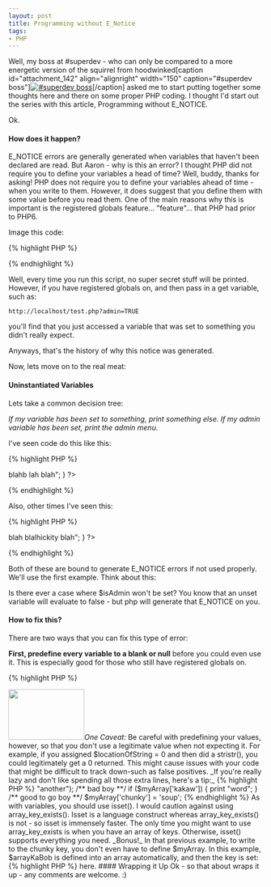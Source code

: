 ```yaml
---
layout: post
title: Programming without E_Notice
tags:
- PHP
---
```


Well, my boss at #superdev - who can only be compared to a more energetic version of the squirrel from hoodwinked[caption id="attachment_142" align="alignright" width="150" caption="#superdev boss"][![#superdev boss](http://aaronsaray.com/blog/wp-content/uploads/2008/07/squirrel-150x109.jpg)](http://aaronsaray.com/blog/wp-content/uploads/2008/07/squirrel.jpg)[/caption] asked me to start putting together some thoughts here and there on some proper PHP coding.  I thought I'd start out the series with this article, Programming without E_NOTICE.

Ok.

#### How does it happen?

E_NOTICE errors are generally generated when variables that haven't been declared are read.  But Aaron - why is this an error?  I thought PHP did not require you to define your variables a head of time?  Well, buddy, thanks for asking!  PHP does not require you to define your variables ahead of time - when you write to them.  However, it does suggest that you define them with some value before you read them.  One of the main reasons why this is important is the registered globals feature... "feature"... that PHP had prior to PHP6.

Image this code:

{% highlight PHP %}
<?php
if ($admin) {
    print "super secret stuff";
}
?>
{% endhighlight %}

Well, every time you run this script, no super secret stuff will be printed.  However, if you have registered globals on, and then pass in a get variable, such as:

    http://localhost/test.php?admin=TRUE
    
you'll find that you just accessed a variable that was set to something you didn't really expect.

Anyways, that's the history of why this notice was generated.

Now, lets move on to the real meat:

#### Uninstantiated Variables

Lets take a common decision tree:

_If my variable has been set to something, print something else.  If my admin variable has been set, print the admin menu._

I've seen code do this like this:

{% highlight PHP %}
<?php
if ($isAdmin) {
    print "<div id='menu'>blahb lah blah</div>";
}
?>
{% endhighlight %}

Also, other times I've seen this:

{% highlight PHP %}
<?php
if (!$normalUser) {
    print "<div id='menu'>blah blalhickity blah</div>";
}
?>
{% endhighlight %}

Both of these are bound to generate E_NOTICE errors if not used properly.  We'll use the first example.  Think about this:

Is there ever a case where $isAdmin won't be set?  You know that an unset variable will evaluate to false - but php will generate that E_NOTICE on you.

#### How to fix this?

There are two ways that you can fix this type of error:

**First, predefine every variable to a blank or null** before you could even use it.  This is especially good for those who still have registered globals on.

{% highlight PHP %}
<?php

/** top of script **/
$isAdmin = FALSE;

/** some function that may or may not actually define $isAdmin to true or false **/
areTheyAdmin();

if ($isAdmin) {
    /** continues **/
{% endhighlight %}

Other suitable predefined values include: '', NULL, 0, array().

<a href="http://aaronsaray.com/blog/wp-content/uploads/2008/07/false_pos.jpg"><img src="http://aaronsaray.com/blog/wp-content/uploads/2008/07/false_pos-150x100.jpg" alt="" title="false_pos" width="150" height="100" class="alignright size-thumbnail wp-image-146" /></a><em>One Caveat:</em> Be careful with predefining your values, however, so that you don't use a legitimate value when not expecting it.  For example, if you assigned $locationOfString = 0 and then did a stristr(), you could legitimately get a 0 returned.  This might cause issues with your code that might be difficult to track down-such as false positives.

_If you're really lazy and don't like spending all those extra lines, here's a tip:_

{% highlight PHP %}
<?php
$a = '';
$b = '';
$c = '';
{% endhighlight %}

**OR**

{% highlight PHP %}
<?php
$a = $b = $c = '';
{% endhighlight %}

**The second style: using isset().**

Isset will return whether the variable is set to any value or not.  If it is not, it returns false, and then your if statement exits right away.  No calculation is done on an unset variable.  Example:

{% highlight PHP %}
<?php
areTheyAdmin();

if (isset($isAdmin) && $isAdmin) {
    /** continue some stuff here for admin dude **/
{% endhighlight %}

#### What else does this affect?

This also affects array keys that are unset.  You can view array keys the exact same as variables - you shouldn't read from an unset one - but you can write to one that doesn't exist yet.

{% highlight PHP %}
<?php

$myArray = array('something'=>"another");

/** bad boy **/
if ($myArray['kakaw']) {
    print "word";
}

/** good to go boy **/
$myArray['chunky'] = 'soup';
{% endhighlight %}


As with variables, you should use isset().  I would caution against using array_key_exists().  Isset is a language construct whereas array_key_exists() is not - so isset is immensely faster.  The only time you might want to use array_key_exists is when you have an array of keys.  Otherwise, isset() supports everything you need.

_Bonus!_  In that previous example, to write to the chunky key, you don't even have to define $myArray.  In this example, $arrayKaBob is defined into an array automatically, and then the key is set:

{% highlight PHP %}
<?php
$arrayKaBob['key master'] = 'gate keeper';
{% endhighlight %}

#### Well what if I just use the @?

Don't.  Seriously.  Look <a href="/2007/07/27/the-perils-of-the-at-in-php/">here</a>.

#### Wrapping it Up

Ok - so that about wraps it up - any comments are welcome. :)